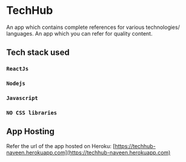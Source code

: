 # TechHub 

An app which contains complete references for various technologies/ languages.
An app which you can refer for quality content.

## Tech stack used


### `ReactJs`
### `Nodejs`
### `Javascript`
### `NO CSS libraries`


## App Hosting

Refer the url of the app hosted on Heroku: [https://techhub-naveen.herokuapp.com](https://techhub-naveen.herokuapp.com)